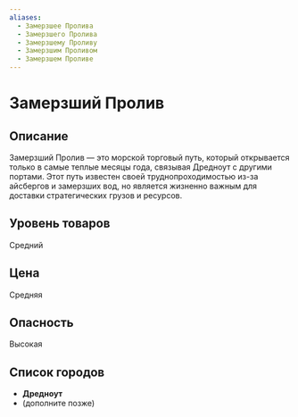 ```yaml
---
aliases: 
  - Замерзшее Пролива
  - Замерзшего Пролива
  - Замерзшему Проливу
  - Замерзшим Проливом
  - Замерзшем Проливе
---
```


# Замерзший Пролив

## Описание
Замерзший Пролив — это морской торговый путь, который открывается только в самые теплые месяцы года, связывая Дредноут с другими портами. Этот путь известен своей труднопроходимостью из-за айсбергов и замерзших вод, но является жизненно важным для доставки стратегических грузов и ресурсов.

## Уровень товаров
Средний

## Цена
Средняя

## Опасность
Высокая

## Список городов
- **Дредноут**
- (дополните позже)
